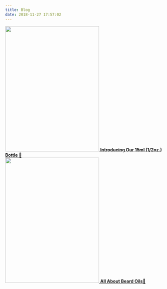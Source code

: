 ```yaml
---
title: Blog
date: 2018-11-27 17:57:02
---
```

<div>
  <a href="/Introducing-Our-15ml">
    <img src="../images/15mlBottle.webp" style="width: 300px; height: 400px;">
    <strong>Introducing Our 15ml (1/2oz.) Bottle 🙌</strong>
  </a>
</div>

<div>
  <a href="/All-About-Beard-Oils">
    <img src="../images/allAbout.webp" style="width: 300px; height: 400px;">
    <strong>All About Beard Oils🤔</strong>
  </a>
</div>
